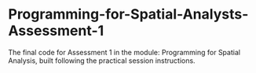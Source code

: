# Programming-for-Spatial-Analysts-Assessment-1
The final code for Assessment 1 in the module: Programming for Spatial Analysis, built following the practical session instructions.
